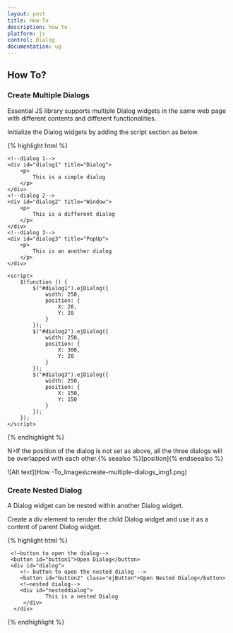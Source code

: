 ```yaml
---
layout: post
title: How-To
description: how to
platform: js
control: Dialog
documentation: ug
---
```

## How To?
### Create Multiple Dialogs

Essential JS library supports multiple Dialog widgets in the same web page with different contents and different functionalities.

Initialize the Dialog widgets by adding the script section as below.

{% highlight html %}


    <!--dialog 1-->
    <div id="dialog1" title="Dialog">
        <p>
            This is a simple dialog
        </p>
    </div>
    <!--dialog 2-->
    <div id="dialog2" title="Window">
        <p>
            This is a different dialog
        </p>
    </div>
    <!--dialog 3-->
    <div id="dialog3" title="PopUp">
        <p>
            This is an another dialog
        </p>
    </div>

    <script>
        $(function () {
            $("#dialog1").ejDialog({
                width: 250,
                position: {
                    X: 20,
                    Y: 20
                }
            });
            $("#dialog2").ejDialog({
                width: 250,
                position: {
                    X: 300,
                    Y: 20
                }
            });
            $("#dialog3").ejDialog({
                width: 250,
                position: {
                    X: 150,
                    Y: 150
                }
            });
        });
    </script>


{% endhighlight %}



N>If the position of the dialog is not set as above, all the three dialogs will be overlapped with each other.{% seealso %}[position]{% endseealso %}

![Alt text](How -To_Images\create-multiple-dialogs_img1.png)

### Create Nested Dialog

A Dialog widget can be nested within another Dialog widget.

Create a div element to render the child Dialog widget and use it as a content of parent Dialog widget.

{% highlight html %}

     <!—button to open the dialog-->
     <button id="button1">Open Dialog</button>    
     <div id="dialog">
        <!— button to open the nested dialog -->
        <button id="button2" class="ejButton">Open Nested Dialog</button>
        <!—nested dialog-->
        <div id="nesteddialog">
                This is a nested Dialog
         </div>
      </div>


{% endhighlight %}




